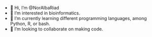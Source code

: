 - 👋 Hi, I’m @NorAlbaRiad
- 👀 I’m interested in bioinformatics.
- 🌱 I’m currently learning different programming languages, among Python, R, or bash.
- 💞️ I’m looking to collaborate on making code.

<!---
NorAlbaRiad/NorAlbaRiad is a ✨ special ✨ repository because its `README.md` (this file) appears on your GitHub profile.
You can click the Preview link to take a look at your changes.
--->
